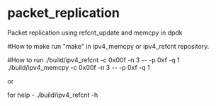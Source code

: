 # packet_replication
Packet replication using refcnt_update and memcpy in dpdk

#How to make
run "make" in ipv4_memcpy or ipv4_refcnt repository.

#How to run
./build/ipv4_refcnt -c 0x00f -n 3 -- -p 0xf -q 1
./build/ipv4_memcpy -c 0x00f -n 3 -- -p 0xf -q 1

or 

for help - ./build/ipv4_refcnt -h
